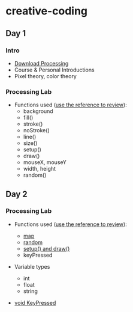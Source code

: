 # creative-coding

## Day 1

### Intro

+ [Download Processing](https://processing.org/download/)
+ Course & Personal Introductions
+ Pixel theory, color theory

### Processing Lab

+ Functions used ([use the reference to review](https://processing.org/reference/)):
	+ background
	+ fill()
	+ stroke()
	+ noStroke()
	+ line()
	+ size()
	+ setup()
	+ draw()
	+ mouseX, mouseY
	+ width, height
	+ random()

## Day 2

### Processing Lab

+ Functions used ([use the reference to review](https://processing.org/reference/)):
	+ [map](https://processing.org/reference/map_.html)
	+ [random](https://processing.org/reference/random_.html)
	+ [setup() and draw()](https://www.youtube.com/watch?v=o8dffrZ86gs)
	+ keyPressed

+ Variable types
	+ int
	+ float
	+ string

+ [void KeyPressed](https://processing.org/reference/keyPressed_.html)
